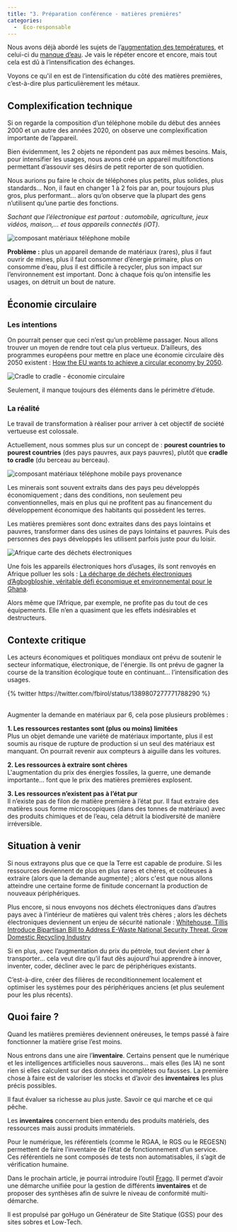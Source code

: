 ```yaml
---
title: "3. Préparation conférence - matières premières"
categories:
  -  Eco-responsable
---
```


Nous avons déjà abordé les sujets de l’[augmentation des températures](https://bertrandkeller.info/2022/06/03/introduction-numerique-responsable/), et celui-ci du [manque d’eau](https://bertrandkeller.info/2022/06/09/numerique-responsable-ressources-precieuses/). Je vais le répéter encore et encore, mais tout cela est dû à l’intensification des échanges.

Voyons ce qu'il en est de l’intensification du côté des matières premières, c’est-à-dire plus particulièrement les métaux.

## Complexification technique

Si on regarde la composition d’un téléphone mobile du début des années 2000 et un autre des années 2020, on observe une complexification importante de l’appareil.

Bien évidemment, les 2 objets ne répondent pas aux mêmes besoins. Mais, pour intensifier les usages, nous avons créé un appareil multifonctions permettant d’assouvir ses désirs de petit reporter de son quotidien.

Nous aurions pu faire le choix de téléphones plus petits, plus solides, plus standards… Non, il faut en changer 1 à 2 fois par an, pour toujours plus gros, plus performant… alors qu’on observe que la plupart des gens n’utilisent qu’une partie des fonctions.

*Sachant que l’électronique est partout : automobile, agriculture, jeux vidéos, maison,… et tous appareils connectés (iOT).*

![composant matériaux téléphone mobile](/assets/composant-materiaux-telephone-mobile.png)

**Problème :** plus un appareil demande de matériaux (rares), plus il faut ouvrir de mines, plus il faut consommer d’énergie primaire, plus on consomme d’eau, plus il est difficile à recycler, plus son impact sur l’environnement est important. Donc à chaque fois qu’on intensifie les usages, on détruit un bout de nature.


## Économie circulaire

### Les intentions

On pourrait penser que ceci n’est qu’un problème passager. Nous allons trouver un moyen de rendre tout cela plus vertueux. D’ailleurs, des programmes européens pour mettre en place une économie circulaire dès 2050 existent : [How the EU wants to achieve a circular economy by 2050](https://www.europarl.europa.eu/news/en/headlines/society/20210128STO96607/how-the-eu-wants-to-achieve-a-circular-economy-by-2050).

![Cradle to cradle - économie circulaire](/assets/cradle-to-cradle.png)

Seulement, il manque toujours des éléments dans le périmètre d’étude.

### La réalité

Le travail de transformation à réaliser pour arriver à cet objectif de société vertueuse est colossale.

Actuellement, nous sommes plus sur un concept de : **pourest countries to pourest countries** (des pays pauvres, aux pays pauvres), plutôt que **cradle to cradle** (du berceau au berceau).

![composant matériaux téléphone mobile pays provenance](/assets/composant-materiaux-telephone-mobile-pays-provenance.png)

Les minerais sont souvent extraits dans des pays peu développés économiquement ; dans des conditions, non seulement peu conventionnelles, mais en plus qui ne profitent pas au financement du développement économique des habitants qui possèdent les terres.

Les matières premières sont donc extraites dans des pays lointains et pauvres, transformer dans des usines de pays lointains et pauvres. Puis des personnes des pays développés les utilisent parfois juste pour du loisir.

![Afrique carte des déchets électroniques](/assets/africa-map-ewaste.png)

Une fois les appareils électroniques hors d’usages, ils sont renvoyés en Afrique polluer les sols : [La décharge de déchets électroniques d’Agbogbloshie, véritable défi économique et environnemental pour le Ghana](https://www.francetvinfo.fr/monde/afrique/societe-africaine/la-decharge-de-dechets-electroniques-dagbogbloshie-veritable-defi-economique-et-environnemental-pour-le-ghana_3863287.html).

Alors même que l’Afrique, par exemple, ne profite pas du tout de ces équipements. Elle n’en a quasiment que les effets indésirables et destructeurs.

## Contexte critique

Les acteurs économiques et politiques mondiaux ont prévu de soutenir le secteur informatique, électronique, de l'énergie. Ils ont prévu de gagner la course de la transition écologique toute en continuant… l’intensification des usages.

<div class="center">
	{% twitter https://twitter.com/fbirol/status/1389807277771788290 %}
</div><br>

Augmenter la demande en matériaux par 6, cela pose plusieurs problèmes :

**1. Les ressources restantes sont (plus ou moins) limitées**  
Plus un objet demande une variété de matériaux importante, plus il est soumis au risque de rupture de production si un seul des matériaux est manquant. On pourrait revenir aux compteurs à aiguille dans les voitures.

**2. Les ressources à extraire sont chères**  
L'augmentation du prix des énergies fossiles, la guerre, une demande importante… font que le prix des matières premières explosent.

**3. Les ressources n’existent pas à l’état pur**  
Il n’existe pas de filon de matière première à l’état pur. Il faut extraire des matières sous forme microscopiques (dans des tonnes de matériaux) avec des produits chimiques et de l’eau, cela détruit la biodiversité de manière irréversible.

## Situation à venir

Si nous extrayons plus que ce que la Terre est capable de produire. Si les ressources deviennent de plus en plus rares et chères, et coûteuses à extraire (alors que la demande augmente) ; alors c'est que nous allons atteindre une certaine forme de finitude concernant la production de nouveaux périphériques.

Plus encore, si nous envoyons nos déchets électroniques dans d’autres pays avec à l’intérieur de matières qui valent très chères ; alors les déchets électroniques deviennent un enjeu de sécurité nationale : [Whitehouse, Tillis Introduce Bipartisan Bill to Address E-Waste National Security Threat, Grow Domestic Recycling Industry](https://www.whitehouse.senate.gov/news/release/whitehouse-tillis-introduce-bipartisan-bill-to-address-e-waste-national-security-threat-grow-domestic-recycling-industry-)

Si en plus, avec l’augmentation du prix du pétrole, tout devient cher à transporter… cela veut dire qu’il faut dès aujourd’hui apprendre à innover, inventer, coder, décliner avec le parc de périphériques existants.

C’est-à-dire, créer des filières de reconditionnement localement et optimiser les systèmes pour des périphériques anciens (et plus seulement pour les plus récents).

## Quoi faire ?

Quand les matières premières deviennent onéreuses, le temps passé à faire fonctionner la matière grise l’est moins.

Nous entrons dans une aire l’**inventaire**. Certains pensent que le numérique et les intelligences artificielles nous sauverons… mais elles (les IA) ne sont rien si elles calculent sur des données incomplètes ou fausses. La première chose à faire est de valoriser les stocks et d’avoir des **inventaires** les plus précis possibles.

Il faut évaluer sa richesse au plus juste. Savoir ce qui marche et ce qui pêche.

Les **inventaires** concernent bien entendu des produits matériels, des ressources mais aussi produits immatériels.

Pour le numérique, les référentiels (comme le RGAA, le RGS ou le REGESN) permettent de faire l’inventaire de l’état de fonctionnement d’un service. Ces référentiels ne sont composés de tests non automatisables, il s’agit de vérification humaine.

Dans le prochain article, je pourrai introduire l’outil [Frago](https://github.com/DISIC/frago). Il permet d’avoir une démarche unifiée pour la gestion de différents **inventaires** et de proposer des synthèses afin de suivre le niveau de conformité multi-démarche.

Il est propulsé par goHugo un Générateur de Site Statique (GSS) pour des sites sobres et Low-Tech.

